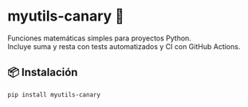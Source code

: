 # myutils-canary 🐍

Funciones matemáticas simples para proyectos Python.  
Incluye suma y resta con tests automatizados y CI con GitHub Actions.

## 📦 Instalación

```bash
pip install myutils-canary
